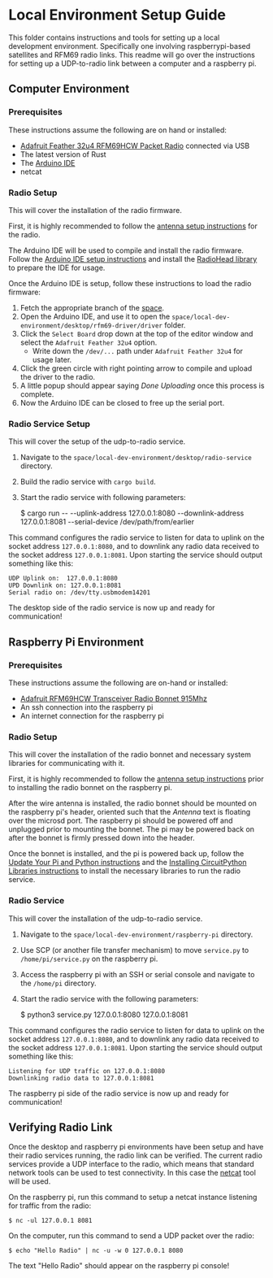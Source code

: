 # Local Environment Setup Guide

This folder contains instructions and tools for setting up a local development environment. Specifically one involving raspberrypi-based satellites and RFM69 radio links. This readme will go over the instructions for setting up a UDP-to-radio link between a computer and a raspberry pi.

## Computer Environment

### Prerequisites

These instructions assume the following are on hand or installed:
- [Adafruit Feather 32u4 RFM69HCW Packet Radio](https://www.adafruit.com/product/3076) connected via USB
- The latest version of Rust
- The [Arduino IDE](https://www.arduino.cc/en/software)
- netcat

### Radio Setup

This will cover the installation of the radio firmware.

First, it is highly recommended to follow the [antenna setup instructions](https://learn.adafruit.com/adafruit-feather-32u4-radio-with-rfm69hcw-module/antenna-options) for the radio.

The Arduino IDE will be used to compile and install the radio firmware. Follow the [Arduino IDE setup instructions](https://learn.adafruit.com/adafruit-feather-32u4-radio-with-rfm69hcw-module/setup) and install the [RadioHead library](https://learn.adafruit.com/adafruit-feather-32u4-radio-with-rfm69hcw-module/using-the-rfm69-radio#radiohead-library-example-2328977) to prepare the IDE for usage.

Once the Arduino IDE is setup, follow these instructions to load the radio firmware:

1. Fetch the appropriate branch of the [space](https://github.com/ipfs-shipyard/space). 
1. Open the Arduino IDE, and use it to open the `space/local-dev-environment/desktop/rfm69-driver/driver` folder. 
1. Click the `Select Board` drop down at the top of the editor window and select the `Adafruit Feather 32u4` option.
   * Write down the `/dev/...` path under `Adafruit Feather 32u4` for usage later.
1. Click the green circle with right pointing arrow to compile and upload the driver to the radio.
1. A little popup should appear saying _Done Uploading_ once this process is complete.
1. Now the Arduino IDE can be closed to free up the serial port.

### Radio Service Setup

This will cover the setup of the udp-to-radio service.

1. Navigate to the `space/local-dev-environment/desktop/radio-service` directory.
1. Build the radio service with `cargo build`.
1. Start the radio service with following parameters:

    $ cargo run -- --uplink-address 127.0.0.1:8080 --downlink-address 127.0.0.1:8081 --serial-device /dev/path/from/earlier

This command configures the radio service to listen for data to uplink on the socket address `127.0.0.1:8080`, and to downlink any radio data received to the socket address `127.0.0.1:8081`. Upon starting the service should output something like this:

    UDP Uplink on:  127.0.0.1:8080
    UPD Downlink on: 127.0.0.1:8081
    Serial radio on: /dev/tty.usbmodem14201

The desktop side of the radio service is now up and ready for communication!

## Raspberry Pi Environment

### Prerequisites 

These instructions assume the following are on-hand or installed:
- [Adafruit RFM69HCW Transceiver Radio Bonnet 915Mhz](https://www.adafruit.com/product/4072)
- An ssh connection into the raspberry pi
- An internet connection for the raspberry pi

### Radio Setup

This will cover the installation of the radio bonnet and necessary system libraries for communicating with it.

First, it is highly recommended to follow the [antenna setup instructions](https://learn.adafruit.com/adafruit-radio-bonnets/antenna-options) prior to installing the radio bonnet on the raspberry pi.

After the wire antenna is installed, the radio bonnet should be mounted on the raspberry pi's header, oriented such that the _Antenna_ text is floating over the microsd port. The raspberry pi should be powered off and unplugged prior to mounting the bonnet. The pi may be powered back on after the bonnet is firmly pressed down into the header.

Once the bonnet is installed, and the pi is powered back up, follow the [Update Your Pi and Python instructions](https://learn.adafruit.com/circuitpython-on-raspberrypi-linux/installing-circuitpython-on-raspberry-pi#update-your-pi-and-python-2993452) and the [Installing CircuitPython Libraries instructions](https://learn.adafruit.com/adafruit-radio-bonnets/rfm69-raspberry-pi-setup#installing-circuitpython-libraries-3016664) to install the necessary libraries to run the radio service.

### Radio Service

This will cover the installation of the udp-to-radio service.

1. Navigate to the `space/local-dev-environment/raspberry-pi` directory.
1. Use SCP (or another file transfer mechanism) to move `service.py` to `/home/pi/service.py` on the raspberry pi.
1. Access the raspberry pi with an SSH or serial console and navigate to the `/home/pi` directory.
1. Start the radio service with the following parameters:

    $ python3 service.py 127.0.0.1:8080 127.0.0.1:8081

This command configures the radio service to listen for data to uplink on the socket address `127.0.0.1:8080`, and to downlink any radio data received to the socket address `127.0.0.1:8081`. Upon starting the service should output something like this:

    Listening for UDP traffic on 127.0.0.1:8080
    Downlinking radio data to 127.0.0.1:8081

The raspberry pi side of the radio service is now up and ready for communication!

## Verifying Radio Link

Once the desktop and raspberry pi environments have been setup and have their radio services running, the radio link can be verified. The current radio services provide a UDP interface to the radio, which means that standard network tools can be used to test connectivity. In this case the [netcat](https://netcat.sourceforge.net/) tool will be used.

On the raspberry pi, run this command to setup a netcat instance listening for traffic from the radio:

    $ nc -ul 127.0.0.1 8081

On the computer, run this command to send a UDP packet over the radio:

    $ echo "Hello Radio" | nc -u -w 0 127.0.0.1 8080

The text "Hello Radio" should appear on the raspberry pi console!